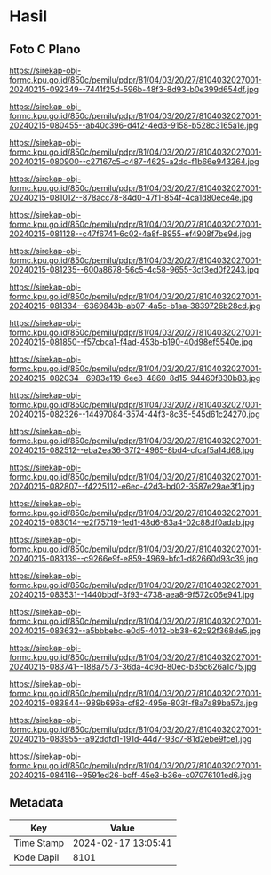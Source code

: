 # Hasil

## Foto C Plano

https://sirekap-obj-formc.kpu.go.id/850c/pemilu/pdpr/81/04/03/20/27/8104032027001-20240215-092349--7441f25d-596b-48f3-8d93-b0e399d654df.jpg

https://sirekap-obj-formc.kpu.go.id/850c/pemilu/pdpr/81/04/03/20/27/8104032027001-20240215-080455--ab40c396-d4f2-4ed3-9158-b528c3165a1e.jpg

https://sirekap-obj-formc.kpu.go.id/850c/pemilu/pdpr/81/04/03/20/27/8104032027001-20240215-080900--c27167c5-c487-4625-a2dd-f1b66e943264.jpg

https://sirekap-obj-formc.kpu.go.id/850c/pemilu/pdpr/81/04/03/20/27/8104032027001-20240215-081012--878acc78-84d0-47f1-854f-4ca1d80ece4e.jpg

https://sirekap-obj-formc.kpu.go.id/850c/pemilu/pdpr/81/04/03/20/27/8104032027001-20240215-081128--c47f6741-6c02-4a8f-8955-ef4908f7be9d.jpg

https://sirekap-obj-formc.kpu.go.id/850c/pemilu/pdpr/81/04/03/20/27/8104032027001-20240215-081235--600a8678-56c5-4c58-9655-3cf3ed0f2243.jpg

https://sirekap-obj-formc.kpu.go.id/850c/pemilu/pdpr/81/04/03/20/27/8104032027001-20240215-081334--6369843b-ab07-4a5c-b1aa-3839726b28cd.jpg

https://sirekap-obj-formc.kpu.go.id/850c/pemilu/pdpr/81/04/03/20/27/8104032027001-20240215-081850--f57cbca1-f4ad-453b-b190-40d98ef5540e.jpg

https://sirekap-obj-formc.kpu.go.id/850c/pemilu/pdpr/81/04/03/20/27/8104032027001-20240215-082034--6983e119-6ee8-4860-8d15-94460f830b83.jpg

https://sirekap-obj-formc.kpu.go.id/850c/pemilu/pdpr/81/04/03/20/27/8104032027001-20240215-082326--14497084-3574-44f3-8c35-545d61c24270.jpg

https://sirekap-obj-formc.kpu.go.id/850c/pemilu/pdpr/81/04/03/20/27/8104032027001-20240215-082512--eba2ea36-37f2-4965-8bd4-cfcaf5a14d68.jpg

https://sirekap-obj-formc.kpu.go.id/850c/pemilu/pdpr/81/04/03/20/27/8104032027001-20240215-082807--f4225112-e6ec-42d3-bd02-3587e29ae3f1.jpg

https://sirekap-obj-formc.kpu.go.id/850c/pemilu/pdpr/81/04/03/20/27/8104032027001-20240215-083014--e2f75719-1ed1-48d6-83a4-02c88df0adab.jpg

https://sirekap-obj-formc.kpu.go.id/850c/pemilu/pdpr/81/04/03/20/27/8104032027001-20240215-083139--c9266e9f-e859-4969-bfc1-d82660d93c39.jpg

https://sirekap-obj-formc.kpu.go.id/850c/pemilu/pdpr/81/04/03/20/27/8104032027001-20240215-083531--1440bbdf-3f93-4738-aea8-9f572c06e941.jpg

https://sirekap-obj-formc.kpu.go.id/850c/pemilu/pdpr/81/04/03/20/27/8104032027001-20240215-083632--a5bbbebc-e0d5-4012-bb38-62c92f368de5.jpg

https://sirekap-obj-formc.kpu.go.id/850c/pemilu/pdpr/81/04/03/20/27/8104032027001-20240215-083741--188a7573-36da-4c9d-80ec-b35c626a1c75.jpg

https://sirekap-obj-formc.kpu.go.id/850c/pemilu/pdpr/81/04/03/20/27/8104032027001-20240215-083844--989b696a-cf82-495e-803f-f8a7a89ba57a.jpg

https://sirekap-obj-formc.kpu.go.id/850c/pemilu/pdpr/81/04/03/20/27/8104032027001-20240215-083955--a92ddfd1-191d-44d7-93c7-81d2ebe9fce1.jpg

https://sirekap-obj-formc.kpu.go.id/850c/pemilu/pdpr/81/04/03/20/27/8104032027001-20240215-084116--9591ed26-bcff-45e3-b36e-c07076101ed6.jpg


## Metadata

| Key        | Value               |
| ---------- | ------------------- |
| Time Stamp | 2024-02-17 13:05:41 |
| Kode Dapil | 8101                |



